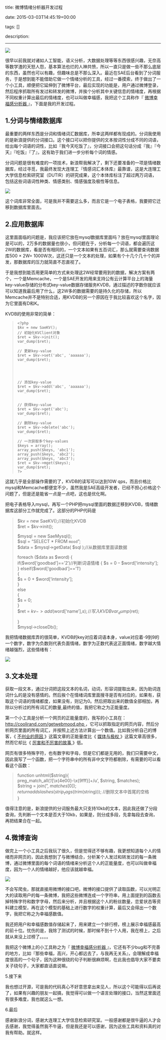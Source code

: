 title: 微博情绪分析器开发过程

date: 2015-03-03T14:45:19+00:00

tags: []

description: 

---
![](http://susefood.u.qiniudn.com/mood.jpg)

很早以前我就对诸如人工智能，语义分析，大数据处理等等东西很感兴趣，无奈高等数学渣的天怒人怨，基本算法也烂的人神共愤，所以一直只是做一些不那么底层的东西，虽然也可以有趣，但趣味总是不那么深入。最近在SAE后台看到了分词服务，于是想到能不能借助它做一个情绪分析的工具，经过一番摸索，终于做出了一个小工具，顺便把它延伸到了微博平台，最后实现的功能是，用户通过微博登录，然后程序抓取所有发过和转发的微博，并挨个分析其中关键信息的情绪度，再根据不同权重计算出最后的情绪度，也可以叫做幸福感，我把这个工具称作『 [ 微博幸福感分析器 ](http://www.coolirand.com/weibo/) 』，下面是我的开发过程。 

##  1.分词与情绪数据库 

最重要的两样东西是分词和情绪词汇数据库，所幸这两样都有现成的。分词我使用的是新浪提供的分词接口。这个接口可以把你提供的文本按词性分成不同的词语，给出每个词语的词性，比如『我今天吃饭了』，分词接口会把这句话分成『我』『今天』『吃饭』『了』，这有助于我们进一步分析每个词的情感。 

分词问题是很有难度的一项技术，新浪帮我解决了，剩下还要准备的一项是情绪数据库，经过寻觅，我最终发现大连理工『情感词汇本体库』最靠谱，这是大连理工大学信息检索研究室（DUTIR）的研究成果，这个本体库标注了超过两万词语，包括这些词语词性种类、情感类别、情感强度及极性等信息。 

![](http://susefood.u.qiniudn.com/qingxu1.jpg)

这个词库非常全面，可是我并不需要这么多，而且它是一个电子表格，我要把它迁移到数据库里面去。 

##  2.应用数据库 

这里面面临的问题是，我应该把它放在mysql数据库里面吗？放在mysql里面理论是可以的，2万多的数据量也很小，但问题在于，分析每一个词语，都会遍历这2W的数据库，看是否有相同的，一个文本如果有五百词汇，那么就需要查询数据库500 × 2W= 1000W次，这还只是一个文本的处理，如果有个十几个几十个的并发，那数据库的压力就简直不忍直视了。 

于是我想到能否用更简单的方式来处理这2W经常要用到的数据，解决方案有两个，一个是Memcache，一个是SAE开发的用来支持公有云计算平台上的海量key-value存储的分布式key-value数据存储服务KVDB，通过描述的字数你就应该可以知道我最后用了什么，这2W多的数据需要的是持久化的存储，所以Memcache并不是特别合适，用KVDB的另一个原因在于我比较喜欢这个名字，因为它里面有D和K。 

KVDB的使用非常的简单： 

> 
>     <?php
>     $kv = new SaeKV();
>     // 初始化KVClient对象
>     $ret = $kv->init();
>     var_dump($ret);
>     
>     // 更新key-value
>     $ret = $kv->set('abc', 'aaaaaa');
>     var_dump($ret);
>     
>     
>     
>     
>     // 添加key-value
>     $ret = $kv->add('abc', 'aaaaaa');
>     var_dump($ret);
>     
>     
>     // 获得key-value
>     $ret = $kv->get('abc');
>     var_dump($ret);
>     
>     // 删除key-value
>     $ret = $kv->delete('abc');
>     var_dump($ret); 
>     
>     // 一次获取多个key-values
>     $keys = array(); 
>     array_push($keys, 'abc1');
>     array_push($keys, 'abc2');
>     array_push($keys, 'abc3');
>     $ret = $kv->mget($keys); 
>     var_dump($ret); 
>     ?>

这就几乎是全部操作需要的了，KVDB的读写可以达到10W qps，而且价格比mysql和Memcache都便宜不少，虽然我是SAE高级开发者，已经不担心价格这个问题了，但是还是能省一点是一点吧，这也是优化啊。 

把电子表格导入mysql，再写一个PHP把mysql里面的数据迁移到KVDB，情绪数据库这部分工作就完成了。这部分的PHP代码是 

> $kv = new SaeKV();//初始化KVDB   
$ret = $kv->init(); 
> 
> $mysql = new SaeMysql();   
$sql = “SELECT * FROM `mood`”;   
$data = $mysql->getData( $sql );//从数据库里面读数据 
> 
> foreach ($data as $word) {   
if($word[‘goodbad’]==’2′)//判断词语情绪   
{   
$s = 0 – $word[‘intensity’];   
}   
elseif($word[‘goodbad’]==’1′)   
{   
$s = 0 + $word[‘intensity’];   
}   
else   
{   
$s = 0;   
}   
$ret = $kv->add($word[‘name’],$s);//写入KVDB   
var_dump($ret); 
> 
> }   
$mysql->closeDb(); 

我把情绪数据库弄的很简单，KVDB的key对应着词语本身，value对应着-9到9的一个数字，数字为负数则代表负面情绪，数字为正数代表这正面情绪，数字越大情绪越强烈，这些情绪有： 

![](http://susefood.u.qiniudn.com/qingxu2.jpg)

##  3.文本处理 

获取一段文本，通过分词把这段文本的名词，动词，形容词提取出来，因为助词连词什么的是没有感情的。然后挨个在情绪词库里面搜寻是否有对应的，如果有，获取这个词语的情绪都度，如果没有，则记为0。然后把取出来的数值全部相加，再除以分析过的所有词汇的数量,最终的值，我把它称之为正能量度。 

第一个小工具是分析一个网页的正能量度的，我写的小工具在： [ http://coolirand.com/getwebmood.php ](http://coolirand.com/getwebmood.php) ，它可以抓取指定的网页内容，然后分析网页里面的所有词汇，并按照上述方法计算出一个数值。比如我分析自己的博客，《 [ 不创业的原因 ](http://www.wdk.pw/862.html) 》这篇文章的正能量度比《 [ 媒体与极权 ](http://www.wdk.pw/855.html) 》这篇文章高很多，然而它却比《 [ 厉害和不厉害的故事 ](http://www.wdk.pw/852.html) 》低。 

网页有很多特殊字符，也有数字和字母，但是它们都是无用的，我们只需要中文，因此我写了一个函数，把一个字符串中的所有非中文字符都剔除，有需要的可以看看这个函数： 

> function unhtml($string){   
preg_match_all(‘/[\x{4e00}-\x{9fff}]+/u’, $string, $matches);   
$string = join(”, $matches[0]);   
return addslashes(strip_tags(trim($string))); //删除文本中首尾的空格   
} 

值得注意的是，新浪提供的分词服务最大只支持10kb的文本，因此我还做了分段查询，先判断一个文本是否大于10kb，如果是，则分成多段，先拿每段去查询，再把结果合在一起。 

##  4.微博查询 

做完上一个小工具之后我玩了很久，但是觉得还不够有趣，我更想知道每个人的情绪而非网页的，因此我想到了与微博结合，分析某个人发过和转发过的每一条微博，通过微博里面的每个词语的情绪来分析这个人的正能量度，也可以叫做幸福度，因为一个人的情绪越好，他应该就越幸福。 

[ ![](http://susefood.u.qiniudn.com/qingxu3.jpg) ](http://www.coolirand.com/weibo/)

不会写爬虫，那就直接用微博的接口吧，微博的接口提供了读取函数，可以光明正大的读取用户的每一条微博，我把这些微博连成一个字符串，用上面提到的函数去掉特殊字符和数字字母，然后来分析，并且根据这个人的粉丝数量，恋爱状态等资料建立模型，再在这个模型的基础上进行数字的权重计算，最后又会得出一个数字，我把它称之为幸福感数值。 

我还把用户和幸福感数值存储起来了，用来建立一个排行榜，榜上展示幸福感最高的前十位。忧伤的是，我除了测试的时候，那时候不到十个人用，我在榜上，之后就从来没上过榜了。。。。 

我把这个微博上的小工具称之为『 [ 微博幸福感分析器 ](http://www.coolirand.com/weibo/) 』，它还有不少bug和不完善的地方，比如『那些幸福，高兴，开心都远去了，与我再无关系』，会理解成幸福度很高的一个句子，因为这种很绕的句子判断很麻烦啊，在此我也倡导大家不要卖关子绕句子，大家都直话直说嘛。 

5.接下来 

我也想过开源，可是我的代码真心不好意思拿出来见人，所以这个可能得以后再说了，如果有兴趣的朋友一起搞，我觉得可以做一个语言处理的接口，当然这里面还有很多难度，我也就这么一想。 

6.最后 

感谢新浪分词，感谢大连理工大学信息检索研究室。一般感谢都是很牛逼的人才会去感谢，我觉得虽然我不牛逼，但是我还是可以感谢，因为这些工具和资料真的对我有帮助。就这样。 
